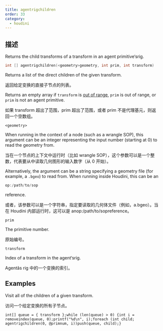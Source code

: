 ```yaml
---
title: agentrigchildren
order: 33
category:
  - houdini
---
```

    
## 描述

Returns the child transforms of a transform in an agent primitive‘srig.

```c
int [] agentrigchildren(<geometry>geometry, int prim, int transform)
```

Returns a list of the direct children of the given transform.

返回给定变换的直接子节点的列表。

Returns an empty array if `transform` is [out of
range](agenttransformcount.html "Returns the number of transforms in an agent
primitive‘srig."), `prim` is out of range, or `prim` is not an agent
primitive.

如果 transform 超出了范围，prim 超出了范围，或者 prim 不是代理基元，则返回一个空数组。

`<geometry>`

When running in the context of a node (such as a wrangle SOP), this argument
can be an integer representing the input number (starting at 0) to read the
geometry from.

当在一个节点的上下文中运行时（比如 wrangle SOP），这个参数可以是一个整数，代表要从中读取几何图形的输入数字（从 0 开始）。

Alternatively, the argument can be a string specifying a geometry file (for
example, a `.bgeo`) to read from. When running inside Houdini, this can be an

```c
op:/path/to/sop
```

reference.

或者，该参数可以是一个字符串，指定要读取的几何体文件（例如，a.bgeo）。当在 Houdini 内部运行时，这可以是 anop:/path/to/sopreference。

`prim`

The primitive number.

原始编号。

`transform`

Index of a transform in the agent‘srig.

Agentâs rig 中的一个变换的索引。

## Examples

Visit all of the children of a given transform.

访问一个给定变换的所有子节点。

    int[] queue = { transform };while (len(queue) > 0) {int i = removeindex(queue, 0);printf("%d\n", i);foreach (int child; agentrigchildren(0, @primnum, i))push(queue, child);}
